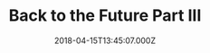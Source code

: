 ---
title: "Back to the Future Part III"
year: 1990
date: 2018-04-15T13:45:07.000Z
permalink: /almanac/movies/2018-04-15-back-to-the-future-part-iii/index.html
rating: 3
tmdbid: 196
---